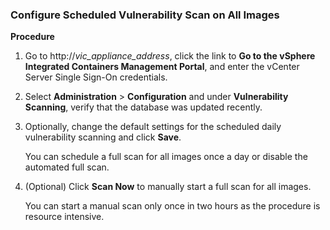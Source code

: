 ### Configure Scheduled Vulnerability Scan on All Images 

**Procedure**

1. Go to http://<i>vic_appliance_address</i>, click the link to **Go to the vSphere Integrated Containers Management Portal**, and enter the vCenter Server Single Sign-On credentials.
7. Select **Administration** > **Configuration** and under **Vulnerability Scanning**, verify that the database was updated recently.
8. Optionally, change the default settings for the scheduled daily vulnerability scanning and click **Save**.

	You can schedule a full scan for all images once a day or disable the automated full scan.

1. (Optional) Click **Scan Now** to manually start a full scan for all images.

	You can start a manual scan only once in two hours as the procedure is resource intensive.